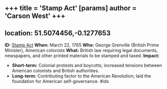 +++
 title = 'Stamp Act'
[params]
	author = 'Carson West'
+++
---
location: 51.5074456,-0.1277653
---
**ID:** [Stamp Act](./../stamp-act/)
**When:** March 22, 1765
**Who:** George Grenville (British Prime Minister), American colonists
**What:** British law requiring legal documents, newspapers, and other printed materials to be stamped and taxed.
**Impact:**

* **Short-term:** Colonial protests and boycotts; increased tensions between American colonists and British authorities.
* **Long-term:** Contributing factor to the American Revolution; laid the foundation for American self-governance.
#ids